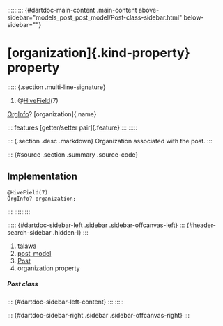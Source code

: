 ::::::::: {#dartdoc-main-content .main-content above-sidebar="models_post_post_model/Post-class-sidebar.html" below-sidebar=""}
<div>

# [organization]{.kind-property} property

</div>

::::: {.section .multi-line-signature}
<div>

1.  @[HiveField](https://pub.dev/documentation/hive/2.2.3/hive/HiveField-class.html)(7)

</div>

[OrgInfo](../../models_organization_org_info/OrgInfo-class.html)?
[organization]{.name}

::: features
[getter/setter pair]{.feature}
:::
:::::

::: {.section .desc .markdown}
Organization associated with the post.
:::

::: {#source .section .summary .source-code}
## Implementation

``` language-dart
@HiveField(7)
OrgInfo? organization;
```
:::
:::::::::

::::: {#dartdoc-sidebar-left .sidebar .sidebar-offcanvas-left}
::: {#header-search-sidebar .hidden-l}
:::

1.  [talawa](../../index.html)
2.  [post_model](../../models_post_post_model/)
3.  [Post](../../models_post_post_model/Post-class.html)
4.  organization property

##### Post class

::: {#dartdoc-sidebar-left-content}
:::
:::::

::: {#dartdoc-sidebar-right .sidebar .sidebar-offcanvas-right}
:::
